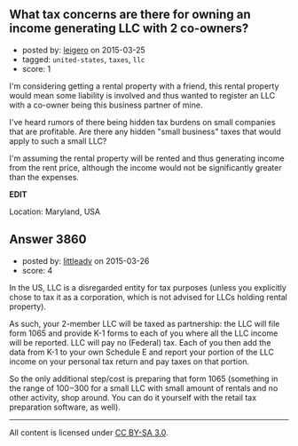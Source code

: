 ## What tax concerns are there for owning an income generating LLC with 2 co-owners?

- posted by: [leigero](https://stackexchange.com/users/1732569/leigero) on 2015-03-25
- tagged: `united-states`, `taxes`, `llc`
- score: 1

I'm considering getting a rental property with a friend, this rental property would mean some liability is involved and thus wanted to register an LLC with a co-owner being this business partner of mine.

I've heard rumors of there being hidden tax burdens on small companies that are profitable. Are there any hidden "small business" taxes that would apply to such a small LLC?

I'm assuming the rental property will be rented and thus generating income from the rent price, although the income would not be significantly greater than the expenses.

**EDIT**

Location: Maryland, USA


## Answer 3860

- posted by: [littleadv](https://stackexchange.com/users/307221/littleadv) on 2015-03-26
- score: 4

In the US, LLC is a disregarded entity for tax purposes (unless you explicitly chose to tax it as a corporation, which is not advised for LLCs holding rental property).

As such, your 2-member LLC will be taxed as partnership: the LLC will file form 1065 and provide K-1 forms to each of you where all the LLC income will be reported. LLC will pay no (Federal) tax. Each of you then add the data from K-1 to your own Schedule E and report your portion of the LLC income on your personal tax return and pay taxes on that portion.

So the only additional step/cost is preparing that form 1065 (something in the range of $100-$300 for a small LLC with small amount of rentals and no other activity, shop around. You can do it yourself with the retail tax preparation software, as well).



---

All content is licensed under [CC BY-SA 3.0](https://creativecommons.org/licenses/by-sa/3.0/).
